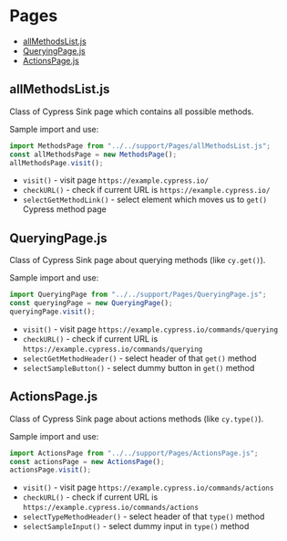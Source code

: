 # Pages

- [allMethodsList.js](#allmethodslistjs)
- [QueryingPage.js](#queryingpagejs)
- [ActionsPage.js](#actionspagejs)

## allMethodsList.js

Class of Cypress Sink page which contains all possible methods.

Sample import and use:

```javascript
import MethodsPage from "../../support/Pages/allMethodsList.js";
const allMethodsPage = new MethodsPage();
allMethodsPage.visit();
```

- `visit()` - visit page `https://example.cypress.io/`
- `checkURL()` - check if current URL is `https://example.cypress.io/`
- `selectGetMethodLink()` - select element which moves us to `get()` Cypress method page

## QueryingPage.js

Class of Cypress Sink page about querying methods (like `cy.get()`).

Sample import and use:

```javascript
import QueryingPage from "../../support/Pages/QueryingPage.js";
const queryingPage = new QueryingPage();
queryingPage.visit();
```

- `visit()` - visit page `https://example.cypress.io/commands/querying`
- `checkURL()` - check if current URL is `https://example.cypress.io/commands/querying`
- `selectGetMethodHeader()` - select header of that `get()` method
- `selectSampleButton()` - select dummy button in `get()` method

## ActionsPage.js

Class of Cypress Sink page about actions methods (like `cy.type()`).

Sample import and use:

```javascript
import ActionsPage from "../../support/Pages/ActionsPage.js";
const actionsPage = new ActionsPage();
actionsPage.visit();
```

- `visit()` - visit page `https://example.cypress.io/commands/actions`
- `checkURL()` - check if current URL is `https://example.cypress.io/commands/actions`
- `selectTypeMethodHeader()` - select header of that `type()` method
- `selectSampleInput()` - select dummy input in `type()` method
